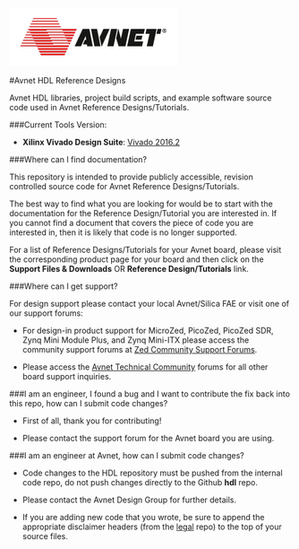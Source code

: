 ![Alt text](avnet_logo.png?raw=true "Avnet")

#Avnet HDL Reference Designs

Avnet HDL libraries, project build scripts, and example software source code used in Avnet Reference Designs/Tutorials.


###Current Tools Version:
- **Xilinx Vivado Design Suite**: [Vivado 2016.2]


###Where can I find documentation? 

This repository is intended to provide publicly accessible, revision controlled source code for Avnet Reference Designs/Tutorials.

The best way to find what you are looking for would be to start with the documentation for the Reference Design/Tutorial you are interested in.  If you cannot find a document that covers the piece of code you are interested in, then it is likely that code is no longer supported.

For a list of Reference Designs/Tutorials for your Avnet board, please visit the corresponding product page for your board and then click on the **Support Files & Downloads** OR **Reference Design/Tutorials** link.


###Where can I get support?

For design support please contact your local Avnet/Silica FAE or visit one of our support forums:

- For design-in product support for MicroZed, PicoZed, PicoZed SDR, Zynq Mini Module Plus, and Zynq Mini-ITX please access the community support forums at [Zed Community Support Forums].

- Please access the [Avnet Technical Community] forums for all other board support inquiries.


###I am an engineer, I found a bug and I want to contribute the fix back into this repo, how can I submit code changes?

- First of all, thank you for contributing!

- Please contact the support forum for the Avnet board you are using.


###I am an engineer at Avnet, how can I submit code changes?

- Code changes to the HDL repository must be pushed from the internal code repo, do not push changes directly to the Github **hdl** repo. 

- Please contact the Avnet Design Group for further details.

- If you are adding new code that you wrote, be sure to append the appropriate disclaimer headers (from the [legal] repo) to the top of your source files.

[Vivado 2016.2]:http://www.xilinx.com/content/xilinx/en/downloadNav/vivado-design-tools/2016-2.html
[Avnet Technical Community]:http://community.em.avnet.com/
[Zed Community Support Forums]:http://www.picozed.org/forum
[legal]:https://github.com/Avnet/legal
